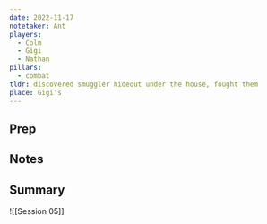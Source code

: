 ```yaml
---
date: 2022-11-17
notetaker: Ant
players:
  - Colm
  - Gigi
  - Nathan
pillars:
  - combat
tldr: discovered smuggler hideout under the house, fought them
place: Gigi's
---
```


## Prep

## Notes

## Summary
![[Session 05]]